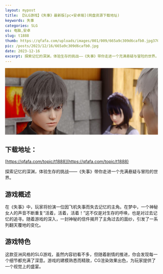 ```yaml
---
layout: mypost
title: 【SLG游戏】《失事》最新版[pc+安卓端](网盘资源下载地址)
keywords: 失事
categories: SLG
os: 电脑,安卓
slug: t1888
thumb: https://qfafa.com/uploads/images/001/009/665a9c309d6cafb0.jpg370x280.jpg
pic: /posts/2023/12/16/665a9c309d6cafb0.jpg
date: 2023-12-16
excerpt: 探索记忆的深渊，体验生存的挑战——《失事》带你走进一个充满悬疑与冒险的世界。
---
```


![失事](/posts/2023/12/16/665a9c309d6cafb0.jpg)

## 下载地址：

[https://qfafa.com/topic/t1888](https://qfafa.com/topic/t1888)

探索记忆的深渊，体验生存的挑战——《失事》带你走进一个充满悬疑与冒险的世界。

## 游戏概述

在《失事》中，玩家将扮演一位因飞机失事而失去记忆的主角。在梦中，一个神秘女人的声音不断重复“活着，活着，活着！”这不仅是对生存的呼唤，也是对过去记忆的追寻。随着游戏的深入，一封神秘的信件揭开了主角过去的面纱，引发了一系列翻天覆地的变化。

## 游戏特色

这款亚洲风格的SLG游戏，虽然内容初看不多，但随着剧情的推进，你会发现每一个细节都充满了深意。游戏的建模熟悉而精致，CG渲染效果出色，为玩家提供了一个视觉上的盛宴。